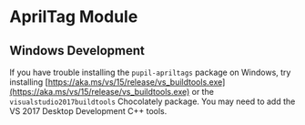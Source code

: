 # AprilTag Module

## Windows Development

If you have trouble installing the `pupil-apriltags` package on Windows,
try installing
[https://aka.ms/vs/15/release/vs_buildtools.exe](https://aka.ms/vs/15/release/vs_buildtools.exe)
or the `visualstudio2017buildtools` Chocolately package.
You may need to add the VS 2017 Desktop Development C++ tools.
